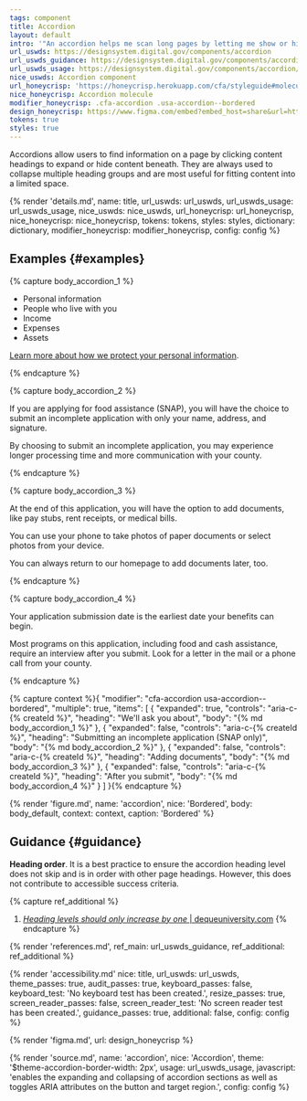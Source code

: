 ```yaml
---
tags: component
title: Accordion
layout: default
intro: '"An accordion helps me scan long pages by letting me show or hide information."'
url_uswds: https://designsystem.digital.gov/components/accordion
url_uswds_guidance: https://designsystem.digital.gov/components/accordion/#guidance
url_uswds_usage: https://designsystem.digital.gov/components/accordion/#using-the-accordion-component-2
nice_uswds: Accordion component
url_honeycrisp: 'https://honeycrisp.herokuapp.com/cfa/styleguide#molecules-accordion'
nice_honeycrisp: Accordion molecule
modifier_honeycrisp: .cfa-accordion .usa-accordion--bordered
design_honeycrisp: https://www.figma.com/embed?embed_host=share&url=https%3A%2F%2Fwww.figma.com%2Ffile%2FsQQqaoeuOPpm43wLlYfyEo%2FHoneycrisp-Design-System%3Ftype%3Ddesign%26node-id%3D5002%253A536%26mode%3Ddesign%26t%3DwZwR9bNLbdvqwaT5-1
tokens: true
styles: true
---
```


<!-- INTRO -->

Accordions allow users to find information on a page by clicking content headings to expand or hide content beneath. They are always used to collapse multiple heading groups and are most useful for fitting content into a limited space.

<!-- DETAILS -->

{% render 'details.md',
  name: title,
  url_uswds: url_uswds,
  url_uswds_usage: url_uswds_usage,
  nice_uswds: nice_uswds,
  url_honeycrisp: url_honeycrisp,
  nice_honeycrisp: nice_honeycrisp,
  tokens: tokens,
  styles: styles,
  dictionary: dictionary,
  modifier_honeycrisp: modifier_honeycrisp,
  config: config %}

## Examples {#examples}

{% capture body_accordion_1 %}

* Personal information
* People who live with you
* Income
* Expenses
* Assets

[Learn more about how we protect your personal information](#).

{% endcapture %}

{% capture body_accordion_2 %}

If you are applying for food assistance (SNAP), you will have the choice to submit an incomplete application with only your name, address, and signature.

By choosing to submit an incomplete application, you may experience longer processing time and more communication with your county.

{% endcapture %}

{% capture body_accordion_3 %}

At the end of this application, you will have the option to add documents, like pay stubs, rent receipts, or medical bills.

You can use your phone to take photos of paper documents or select photos from your device.

You can always return to our homepage to add documents later, too.

{% endcapture %}

{% capture body_accordion_4 %}

Your application submission date is the earliest date your benefits can begin.

Most programs on this application, including food and cash assistance, require an interview after you submit. Look for a letter in the mail or a phone call from your county.

{% endcapture %}

{% capture context %}{
  "modifier": "cfa-accordion usa-accordion--bordered",
  "multiple": true,
  "items": [
    {
      "expanded": true,
      "controls": "aria-c-{% createId %}",
      "heading": "We'll ask you about",
      "body": "{% md body_accordion_1 %}"
    },
    {
      "expanded": false,
      "controls": "aria-c-{% createId %}",
      "heading": "Submitting an incomplete application (SNAP only)",
      "body": "{% md body_accordion_2 %}"
    },
    {
      "expanded": false,
      "controls": "aria-c-{% createId %}",
      "heading": "Adding documents",
      "body": "{% md body_accordion_3 %}"
    },
    {
      "expanded": false,
      "controls": "aria-c-{% createId %}",
      "heading": "After you submit",
      "body": "{% md body_accordion_4 %}"
    }
  ]
}{% endcapture %}

{% render 'figure.md', name: 'accordion', nice: 'Bordered', body: body_default, context: context, caption: 'Bordered' %}

<!-- GUIDANCE -->

## Guidance {#guidance}

**Heading order**. It is a best practice to ensure the accordion heading level does not skip and is in order with other page headings. However, this does not contribute to accessible success criteria.

{% capture ref_additional %}
1. <a href="https://dequeuniversity.com/rules/axe/4.7/heading-order?application=AxeEdge" target="_blank" rel="noopener nofollow" class="usa-link--external"><cite>Heading levels should only increase by one</cite> | dequeuniversity.com</a>
{% endcapture %}

{% render 'references.md', ref_main: url_uswds_guidance, ref_additional: ref_additional %}

<!-- ACCESSIBILITY -->

{% render 'accessibility.md'
  nice: title,
  url_uswds: url_uswds,
  theme_passes: true,
  audit_passes: true,
  keyboard_passes: false,
  keyboard_test: 'No keyboard test has been created.',
  resize_passes: true,
  screen_reader_passes: false,
  screen_reader_test: 'No screen reader test has been created.',
  guidance_passes: true,
  additional: false,
  config: config %}

<!-- DESIGN -->

{% render 'figma.md', url: design_honeycrisp %}

<!-- SOURCE -->

{% render 'source.md', name: 'accordion', nice: 'Accordion', theme: '$theme-accordion-border-width: 2px', usage: url_uswds_usage, javascript: 'enables the expanding and collapsing of accordion sections as well as toggles ARIA attributes on the button and target region.', config: config %}
